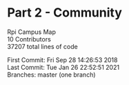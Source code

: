 # Part 2 - Community 

Rpi Campus Map  
10 Contributors  
37207 total lines of code  

First Commit: Fri Sep 28 14:26:53 2018  
Last Commit: Tue Jan 26 22:52:51 2021  
Branches: master (one branch)  
